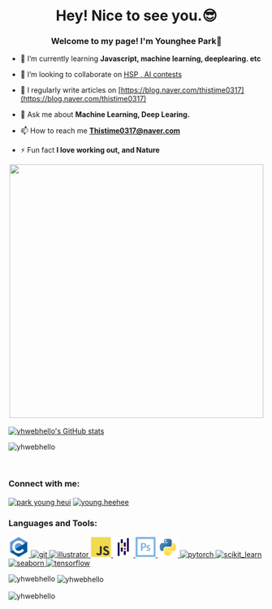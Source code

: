 <h1 align="center">Hey! Nice to see you.😎</h1>
<h3 align="center">Welcome to my page! I'm Younghee Park🐢</h3>


- 🌱 I’m currently learning **Javascript, machine learning, deeplearing. etc**

- 👯 I’m looking to collaborate on [HSP , AI contests](https://hsportal.hansung.ac.kr/ko/program/all/view/11161)

- 📝 I regularly write articles on [https://blog.naver.com/thistime0317](https://blog.naver.com/thistime0317)

- 💬 Ask me about **Machine Learning, Deep Learing.**

- 📫 How to reach me **Thistime0317@naver.com**

- ⚡ Fun fact **I love working out, and Nature**

<p align="center">
  <img src="https://github.com/yhwebhello/yhwebhello/assets/108615412/1e76011e-9ef1-4405-ae9f-c42778f043c3" width="500" height="500">
</p>




  [![yhwebhello's GitHub stats](https://github-readme-stats.vercel.app/api?username=yhwebhello&show_icons=true&theme=tokyonight)](https://github.com/anuraghazra/github-readme-stats)

<p align="left"> <img src="https://komarev.com/ghpvc/?username=yhwebhello&label=Profile%20views&color=0e75b6&style=flat" alt="yhwebhello" /> </p>

<p align="left"> <a href="https://twitter.com/" target="blank"><img src="https://img.shields.io/twitter/follow/?logo=twitter&style=for-the-badge" alt="" /></a> </p>


<h3 align="left">Connect with me:</h3>
<p align="left">
<a href="https://kaggle.com/park young heui" target="blank"><img align="center" src="https://raw.githubusercontent.com/rahuldkjain/github-profile-readme-generator/master/src/images/icons/Social/kaggle.svg" alt="park young heui" height="30" width="40" /></a>
<a href="https://instagram.com/young.heehee" target="blank"><img align="center" src="https://raw.githubusercontent.com/rahuldkjain/github-profile-readme-generator/master/src/images/icons/Social/instagram.svg" alt="young.heehee" height="30" width="40" /></a>
</p>

<h3 align="left">Languages and Tools:</h3>
<p align="left"> <a href="https://www.cprogramming.com/" target="_blank" rel="noreferrer"> <img src="https://raw.githubusercontent.com/devicons/devicon/master/icons/c/c-original.svg" alt="c" width="40" height="40"/> </a> <a href="https://git-scm.com/" target="_blank" rel="noreferrer"> <img src="https://www.vectorlogo.zone/logos/git-scm/git-scm-icon.svg" alt="git" width="40" height="40"/> </a> <a href="https://www.adobe.com/in/products/illustrator.html" target="_blank" rel="noreferrer"> <img src="https://www.vectorlogo.zone/logos/adobe_illustrator/adobe_illustrator-icon.svg" alt="illustrator" width="40" height="40"/> </a> <a href="https://developer.mozilla.org/en-US/docs/Web/JavaScript" target="_blank" rel="noreferrer"> <img src="https://raw.githubusercontent.com/devicons/devicon/master/icons/javascript/javascript-original.svg" alt="javascript" width="40" height="40"/> </a> <a href="https://pandas.pydata.org/" target="_blank" rel="noreferrer"> <img src="https://raw.githubusercontent.com/devicons/devicon/2ae2a900d2f041da66e950e4d48052658d850630/icons/pandas/pandas-original.svg" alt="pandas" width="40" height="40"/> </a> <a href="https://www.photoshop.com/en" target="_blank" rel="noreferrer"> <img src="https://raw.githubusercontent.com/devicons/devicon/master/icons/photoshop/photoshop-line.svg" alt="photoshop" width="40" height="40"/> </a> <a href="https://www.python.org" target="_blank" rel="noreferrer"> <img src="https://raw.githubusercontent.com/devicons/devicon/master/icons/python/python-original.svg" alt="python" width="40" height="40"/> </a> <a href="https://pytorch.org/" target="_blank" rel="noreferrer"> <img src="https://www.vectorlogo.zone/logos/pytorch/pytorch-icon.svg" alt="pytorch" width="40" height="40"/> </a> <a href="https://scikit-learn.org/" target="_blank" rel="noreferrer"> <img src="https://upload.wikimedia.org/wikipedia/commons/0/05/Scikit_learn_logo_small.svg" alt="scikit_learn" width="40" height="40"/> </a> <a href="https://seaborn.pydata.org/" target="_blank" rel="noreferrer"> <img src="https://seaborn.pydata.org/_images/logo-mark-lightbg.svg" alt="seaborn" width="40" height="40"/> </a> <a href="https://www.tensorflow.org" target="_blank" rel="noreferrer"> <img src="https://www.vectorlogo.zone/logos/tensorflow/tensorflow-icon.svg" alt="tensorflow" width="40" height="40"/> </a> </p>

<p><img align="left" src="https://github-readme-stats.vercel.app/api/top-langs?username=yhwebhello&show_icons=true&locale=en&layout=compact" alt="yhwebhello" /></p>

<p>&nbsp;<img align="center" src="https://github-readme-stats.vercel.app/api?username=yhwebhello&show_icons=true&locale=en" alt="yhwebhello" /></p>

<p><img align="center" src="https://github-readme-streak-stats.herokuapp.com/?user=yhwebhello&" alt="yhwebhello" /></p>
